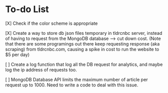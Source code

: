 # To-do List

[X] Check if the color scheme is appropriate

[X] Create a way to store db json files temporary in tldrcnbc server, instead of having to request from the MongoDB database --> cut down cost. (Note that there are some programings out there keep requesting response (aka scraping) from tldrcnbc.com, causing a spike in cost to run the website to $5 per day)

[ ] Create a log function that log all the DB request for analytics, and maybe log the ip address of requests too.

[ ] MongoDB Database API limits the maximum number of article per request up to 1000. Need to write a code to deal with this issue.
